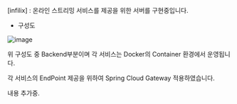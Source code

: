 [infilix]
  : 온라인 스트리밍 서비스를 제공을 위한 서버를 구현중입니다.
  
 - 구성도


![image](https://user-images.githubusercontent.com/14008231/158085231-988600a5-743e-4eb5-a58c-1b4620d25757.png)

 위 구성도 중 Backend부분이며 각 서비스는 Docker의 Container 환경에서 운영됩니다.

 각 서비스의 EndPoint 제공을 위하여 Spring Cloud Gateway 적용하였습니다.

 내용 추가중.
